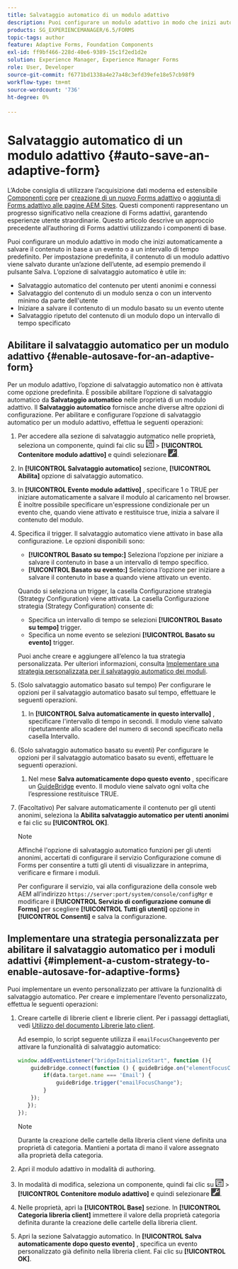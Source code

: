 ```yaml
---
title: Salvataggio automatico di un modulo adattivo
description: Puoi configurare un modulo adattivo in modo che inizi automaticamente a salvare il contenuto in base a un evento o a un intervallo di tempo predefinito
products: SG_EXPERIENCEMANAGER/6.5/FORMS
topic-tags: author
feature: Adaptive Forms, Foundation Components
exl-id: ff9bf466-228d-40e6-9389-15c1f2ed1d2e
solution: Experience Manager, Experience Manager Forms
role: User, Developer
source-git-commit: f6771bd1338a4e27a48c3efd39efe18e57cb98f9
workflow-type: tm+mt
source-wordcount: '736'
ht-degree: 0%

---
```


# Salvataggio automatico di un modulo adattivo {#auto-save-an-adaptive-form}

<span class="preview"> L’Adobe consiglia di utilizzare l’acquisizione dati moderna ed estensibile [Componenti core](https://experienceleague.adobe.com/docs/experience-manager-core-components/using/adaptive-forms/introduction.html?lang=it) per [creazione di un nuovo Forms adattivo](/help/forms/using/create-an-adaptive-form-core-components.md) o [aggiunta di Forms adattivo alle pagine AEM Sites](/help/forms/using/create-or-add-an-adaptive-form-to-aem-sites-page.md). Questi componenti rappresentano un progresso significativo nella creazione di Forms adattivi, garantendo esperienze utente straordinarie. Questo articolo descrive un approccio precedente all’authoring di Forms adattivi utilizzando i componenti di base. </span>

Puoi configurare un modulo adattivo in modo che inizi automaticamente a salvare il contenuto in base a un evento o a un intervallo di tempo predefinito. Per impostazione predefinita, il contenuto di un modulo adattivo viene salvato durante un’azione dell’utente, ad esempio premendo il pulsante Salva. L’opzione di salvataggio automatico è utile in:

* Salvataggio automatico del contenuto per utenti anonimi e connessi
* Salvataggio del contenuto di un modulo senza o con un intervento minimo da parte dell&#39;utente
* Iniziare a salvare il contenuto di un modulo basato su un evento utente
* Salvataggio ripetuto del contenuto di un modulo dopo un intervallo di tempo specificato

## Abilitare il salvataggio automatico per un modulo adattivo {#enable-autosave-for-an-adaptive-form}

Per un modulo adattivo, l’opzione di salvataggio automatico non è attivata come opzione predefinita. È possibile abilitare l’opzione di salvataggio automatico da **Salvataggio automatico** nelle proprietà di un modulo adattivo. Il **Salvataggio automatico** fornisce anche diverse altre opzioni di configurazione. Per abilitare e configurare l’opzione di salvataggio automatico per un modulo adattivo, effettua le seguenti operazioni:

1. Per accedere alla sezione di salvataggio automatico nelle proprietà, seleziona un componente, quindi fai clic su ![a livello di campo](assets/field-level.png) > **[!UICONTROL Contenitore modulo adattivo]** e quindi selezionare ![cmppr](assets/cmppr.png).
1. In **[!UICONTROL Salvataggio automatico]** sezione, **[!UICONTROL Abilita]** opzione di salvataggio automatico.
1. In **[!UICONTROL Evento modulo adattivo]** , specificare 1 o TRUE per iniziare automaticamente a salvare il modulo al caricamento nel browser. È inoltre possibile specificare un&#39;espressione condizionale per un evento che, quando viene attivato e restituisce true, inizia a salvare il contenuto del modulo.
1. Specifica il trigger. Il salvataggio automatico viene attivato in base alla configurazione. Le opzioni disponibili sono:

   * **[!UICONTROL Basato su tempo:]** Seleziona l’opzione per iniziare a salvare il contenuto in base a un intervallo di tempo specifico.
   * **[!UICONTROL Basato su evento:]** Seleziona l’opzione per iniziare a salvare il contenuto in base a quando viene attivato un evento.

   Quando si seleziona un trigger, la casella Configurazione strategia (Strategy Configuration) viene attivata. La casella Configurazione strategia (Strategy Configuration) consente di:

   * Specifica un intervallo di tempo se selezioni **[!UICONTROL Basato su tempo]** trigger.
   * Specifica un nome evento se selezioni **[!UICONTROL Basato su evento]** trigger.

   Puoi anche creare e aggiungere all’elenco la tua strategia personalizzata. Per ulteriori informazioni, consulta [Implementare una strategia personalizzata per il salvataggio automatico dei moduli](/help/forms/using/auto-save-an-adaptive-form.md#p-implement-a-custom-strategy-to-enable-autosave-for-adaptive-forms-p).

1. (Solo salvataggio automatico basato sul tempo) Per configurare le opzioni per il salvataggio automatico basato sul tempo, effettuare le seguenti operazioni.

   1. In **[!UICONTROL Salva automaticamente in questo intervallo]** , specificare l&#39;intervallo di tempo in secondi. Il modulo viene salvato ripetutamente allo scadere del numero di secondi specificato nella casella Intervallo.

1. (Solo salvataggio automatico basato su eventi) Per configurare le opzioni per il salvataggio automatico basato su eventi, effettuare le seguenti operazioni.

   1. Nel mese **Salva automaticamente dopo questo evento** , specificare un [GuideBridge](https://helpx.adobe.com/aem-forms/6/javascript-api/GuideBridge.html) evento. Il modulo viene salvato ogni volta che l’espressione restituisce TRUE.

1. (Facoltativo) Per salvare automaticamente il contenuto per gli utenti anonimi, seleziona la **Abilita salvataggio automatico per utenti anonimi** e fai clic su **[!UICONTROL OK]**.

   >[!NOTE]
   >
   >Affinché l&#39;opzione di salvataggio automatico funzioni per gli utenti anonimi, accertati di configurare il servizio Configurazione comune di Forms per consentire a tutti gli utenti di visualizzare in anteprima, verificare e firmare i moduli.
   >
   >Per configurare il servizio, vai alla configurazione della console web AEM all’indirizzo `https://server:port/system/console/configMgr` e modificare il **[!UICONTROL Servizio di configurazione comune di Forms]** per scegliere **[!UICONTROL Tutti gli utenti]** opzione in **[!UICONTROL Consenti]** e salva la configurazione.

## Implementare una strategia personalizzata per abilitare il salvataggio automatico per i moduli adattivi {#implement-a-custom-strategy-to-enable-autosave-for-adaptive-forms}

Puoi implementare un evento personalizzato per attivare la funzionalità di salvataggio automatico. Per creare e implementare l’evento personalizzato, effettua le seguenti operazioni:

1. Creare cartelle di librerie client e librerie client. Per i passaggi dettagliati, vedi [Utilizzo del documento Librerie lato client](/help/sites-developing/clientlibs.md).

   Ad esempio, lo script seguente utilizza il `emailFocusChange`evento per attivare la funzionalità di salvataggio automatico:

   ```javascript
   window.addEventListener("bridgeInitializeStart", function (){
       guideBridge.connect(function () { guideBridge.on("elementFocusChanged", function (event,data) {
           if(data.target.name === 'Email') {
               guideBridge.trigger("emailFocusChange");
           }
       });
      });
   });
   ```

   >[!NOTE]
   >
   >Durante la creazione delle cartelle della libreria client viene definita una proprietà di categoria. Mantieni a portata di mano il valore assegnato alla proprietà della categoria.

1. Apri il modulo adattivo in modalità di authoring.

1. In modalità di modifica, seleziona un componente, quindi fai clic su ![a livello di campo](assets/field-level.png) > **[!UICONTROL Contenitore modulo adattivo]** e quindi selezionare ![cmppr](assets/cmppr.png).
1. Nelle proprietà, apri la **[!UICONTROL Base]** sezione. In **[!UICONTROL Categoria libreria client]** immettere il valore della proprietà categoria definita durante la creazione delle cartelle della libreria client.
1. Apri la sezione Salvataggio automatico. In **[!UICONTROL Salva automaticamente dopo questo evento]** , specifica un evento personalizzato già definito nella libreria client. Fai clic su **[!UICONTROL OK]**.
